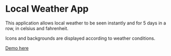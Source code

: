 # Local Weather App
This application allows local weather to be seen instantly and for 5 days in a row, in celsius and fahrenheit.

Icons and backgrounds are displayed according to weather conditions.

[Demo here](http://www.erenguldas.com/portfolio/local-weather/) 
